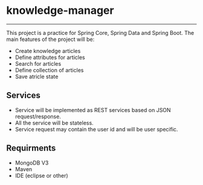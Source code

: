 # knowledge-manager
-------------------
This project is a practice for Spring Core, Spring Data and Spring Boot.
The main features of the project will be:
- Create knowledge articles
- Define attributes for articles
- Search for articles
- Define collection of articles
- Save atricle state

Services
---------
- Service will be implemented as REST services based on JSON request/response.
- All the service will be stateless.
- Service request may contain the user id and will be user specific.

Requirments
-----------
- MongoDB V3
- Maven
- IDE (eclipse or other)

